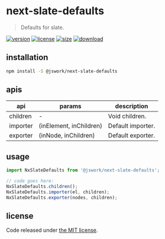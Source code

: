 # next-slate-defaults
> Defaults for slate.

[![version][version-image]][version-url]
[![license][license-image]][license-url]
[![size][size-image]][size-url]
[![download][download-image]][download-url]

## installation
```bash
npm install -S @jswork/next-slate-defaults
```

## apis
| api      | params                  | description       |
| -------- | ----------------------- | ----------------- |
| children | -                       | Void children.    |
| importer | (inElement, inChildren) | Default importer. |
| exporter | (inNode, inChildren)    | Default exporter. |

## usage
```js
import NxSlateDefaults from '@jswork/next-slate-defaults';

// code goes here:
NxSlateDefaults.children();
NxSlateDefaults.importer(el, children);
NxSlateDefaults.exporter(nodes, children);
```

## license
Code released under [the MIT license](https://github.com/afeiship/next-slate-defaults/blob/master/LICENSE.txt).

[version-image]: https://img.shields.io/npm/v/@jswork/next-slate-defaults
[version-url]: https://npmjs.org/package/@jswork/next-slate-defaults

[license-image]: https://img.shields.io/npm/l/@jswork/next-slate-defaults
[license-url]: https://github.com/afeiship/next-slate-defaults/blob/master/LICENSE.txt

[size-image]: https://img.shields.io/bundlephobia/minzip/@jswork/next-slate-defaults
[size-url]: https://github.com/afeiship/next-slate-defaults/blob/master/dist/next-slate-defaults.min.js

[download-image]: https://img.shields.io/npm/dm/@jswork/next-slate-defaults
[download-url]: https://www.npmjs.com/package/@jswork/next-slate-defaults
